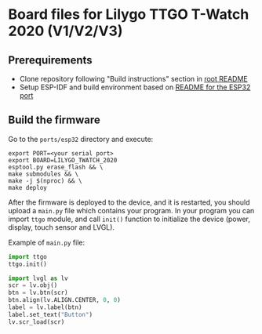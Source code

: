 # Board files for Lilygo TTGO T-Watch 2020 (V1/V2/V3)

## Prerequirements
- Clone repository following "Build instructions" section in  [root README](../../../../README.md)
- Setup ESP-IDF and build environment based on [README for the ESP32 port](../../README.md)

## Build the firmware
Go to the `ports/esp32` directory and execute:

```text
export PORT=<your serial port>
export BOARD=LILYGO_TWATCH_2020
esptool.py erase_flash && \
make submodules && \
make -j $(nproc) && \
make deploy
```

After the firmware is deployed to the device, and it is restarted, you should upload a `main.py` file which contains your program.
In your program you can import `ttgo` module, and call `init()` function to initialize the device (power, display, touch sensor and LVGL).

Example of `main.py` file:
```python
import ttgo
ttgo.init()

import lvgl as lv
scr = lv.obj()
btn = lv.btn(scr)
btn.align(lv.ALIGN.CENTER, 0, 0)
label = lv.label(btn)
label.set_text("Button")
lv.scr_load(scr)
```